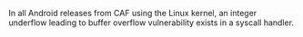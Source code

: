 In all Android releases from CAF using the Linux kernel, an integer underflow leading to buffer overflow vulnerability exists in a syscall handler.